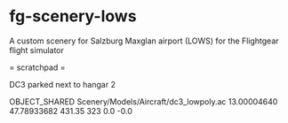 # fg-scenery-lows

A custom scenery for Salzburg Maxglan airport (LOWS) for the Flightgear flight simulator

= scratchpad =

DC3 parked next to hangar 2

OBJECT_SHARED Scenery/Models/Aircraft/dc3_lowpoly.ac 13.00004640 47.78933682 431.35 323 0.0 -0.0

